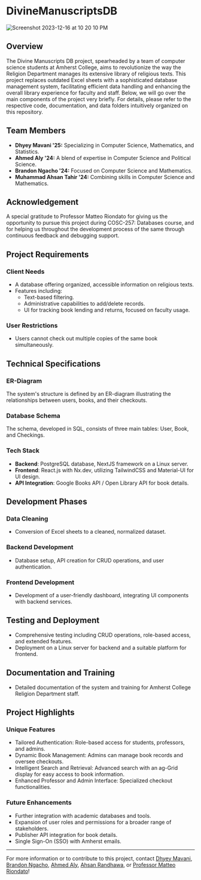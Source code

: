 # DivineManuscriptsDB

![Screenshot 2023-12-16 at 10 20 10 PM](https://github.com/dmavani25/DivineManuscriptsDB/assets/89651168/9953281a-7cb3-4722-a844-bbc05fe8456b)

## Overview
The Divine Manuscripts DB project, spearheaded by a team of computer science students at Amherst College, aims to revolutionize the way the Religion Department manages its extensive library of religious texts. This project replaces outdated Excel sheets with a sophisticated database management system, facilitating efficient data handling and enhancing the overall library experience for faculty and staff. Below, we will go over the main components of the project very briefly. For details, please refer to the respective code, documentation, and data folders intuitively organized on this repository.

## Team Members
- **Dhyey Mavani '25:** Specializing in Computer Science, Mathematics, and Statistics.
- **Ahmed Aly '24:** A blend of expertise in Computer Science and Political Science.
- **Brandon Ngacho '24:** Focused on Computer Science and Mathematics.
- **Muhammad Ahsan Tahir '24:** Combining skills in Computer Science and Mathematics.

## Acknowledgement
A special gratitude to Professor Matteo Riondato for giving us the opportunity to pursue this project during COSC-257: Databases course, and for helping us throughout the development process of the same through continuous feedback and debugging support.

## Project Requirements
### Client Needs
- A database offering organized, accessible information on religious texts.
- Features including:
  - Text-based filtering.
  - Administrative capabilities to add/delete records.
  - UI for tracking book lending and returns, focused on faculty usage.

### User Restrictions
- Users cannot check out multiple copies of the same book simultaneously.

## Technical Specifications
### ER-Diagram
The system's structure is defined by an ER-diagram illustrating the relationships between users, books, and their checkouts.

### Database Schema
The schema, developed in SQL, consists of three main tables: User, Book, and Checkings.

### Tech Stack
- **Backend**: PostgreSQL database, NextJS framework on a Linux server.
- **Frontend**: React.js with Nx.dev, utilizing TailwindCSS and Material-UI for UI design.
- **API Integration**: Google Books API / Open Library API for book details.

## Development Phases
### Data Cleaning
- Conversion of Excel sheets to a cleaned, normalized dataset.

### Backend Development
- Database setup, API creation for CRUD operations, and user authentication.

### Frontend Development
- Development of a user-friendly dashboard, integrating UI components with backend services.

## Testing and Deployment
- Comprehensive testing including CRUD operations, role-based access, and extended features.
- Deployment on a Linux server for backend and a suitable platform for frontend.

## Documentation and Training
- Detailed documentation of the system and training for Amherst College Religion Department staff.

## Project Highlights
### Unique Features
- Tailored Authentication: Role-based access for students, professors, and admins.
- Dynamic Book Management: Admins can manage book records and oversee checkouts.
- Intelligent Search and Retrieval: Advanced search with an ag-Grid display for easy access to book information.
- Enhanced Professor and Admin Interface: Specialized checkout functionalities.

### Future Enhancements
- Further integration with academic databases and tools.
- Expansion of user roles and permissions for a broader range of stakeholders.
- Publisher API integration for book details.
- Single Sign-On (SSO) with Amherst emails.

---

For more information or to contribute to this project, contact [Dhyey Mavani](mailto:dmavani25@amherst.edu), [Brandon Ngacho](mailto:bngacho24@amherst.edu), [Ahmed Aly](mailto:aaly24@amherst.edu), [Ahsan Randhawa](mailto:mtahir24@amherst.edu), or [Professor Matteo Riondato](mailto:mriondato@amherst.edu)!

